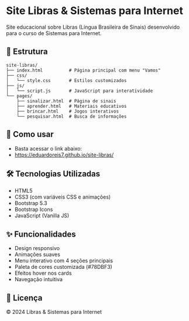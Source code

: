 # Site Libras & Sistemas para Internet

Site educacional sobre Libras (Língua Brasileira de Sinais) desenvolvido para o curso de Sistemas para Internet.

## 📁 Estrutura

```
site-libras/
├── index.html          # Página principal com menu "Vamos"
├── css/
│   └── style.css       # Estilos customizados
├── js/
│   └── script.js       # JavaScript para interatividade
└── pages/
    ├── sinalizar.html  # Página de sinais
    ├── aprender.html   # Materiais educativos
    ├── brincar.html    # Jogos interativos
    └── pesquisar.html  # Busca de informações
```

## 🚀 Como usar
- Basta acessar o link abaixo:
- https://eduardoreis7.github.io/site-libras/

## 🛠 Tecnologias Utilizadas

- HTML5
- CSS3 (com variáveis CSS e animações)
- Bootstrap 5.3
- Bootstrap Icons
- JavaScript (Vanilla JS)

## ✨ Funcionalidades

- Design responsivo
- Animações suaves
- Menu interativo com 4 seções principais
- Paleta de cores customizada (#78DBF3)
- Efeitos hover nos cards
- Navegação intuitiva

## 📝 Licença

© 2024 Libras & Sistemas para Internet
